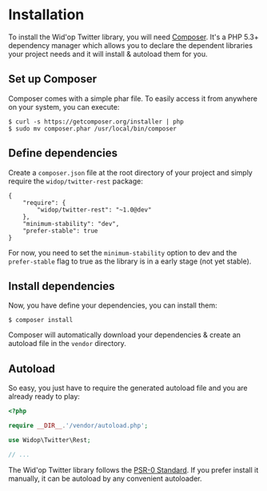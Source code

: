# Installation

To install the Wid'op Twitter library, you will need [Composer](http://getcomposer.org). It's a PHP 5.3+ dependency
manager which allows you to declare the dependent libraries your project needs and it will install & autoload them
for you.

## Set up Composer

Composer comes with a simple phar file. To easily access it from anywhere on your system, you can execute:

```
$ curl -s https://getcomposer.org/installer | php
$ sudo mv composer.phar /usr/local/bin/composer
```

## Define dependencies

Create a ``composer.json`` file at the root directory of your project and simply require the
``widop/twitter-rest`` package:

```
{
    "require": {
        "widop/twitter-rest": "~1.0@dev"
    },
    "minimum-stability": "dev",
    "prefer-stable": true
}
```

For now, you need to set the `minimum-stability` option to dev and the `prefer-stable` flag to true as the library is
in a early stage (not yet stable).

## Install dependencies

Now, you have define your dependencies, you can install them:

```
$ composer install
```

Composer will automatically download your dependencies & create an autoload file in the ``vendor`` directory.

## Autoload

So easy, you just have to require the generated autoload file and you are already ready to play:

``` php
<?php

require __DIR__.'/vendor/autoload.php';

use Widop\Twitter\Rest;

// ...
```

The Wid'op Twitter library follows the [PSR-0 Standard](https://github.com/php-fig/fig-standards/blob/master/accepted/PSR-0.md).
If you prefer install it manually, it can be autoload by any convenient autoloader.
